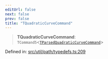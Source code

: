 ```yaml
---
editUrl: false
next: false
prev: false
title: "TQuadraticCurveCommand"
---
```


> **TQuadraticCurveCommand**: `TCommand5`\<[`TParsedQuadraticCurveCommand`](/api/namespaces/util/type-aliases/tparsedquadraticcurvecommand/)\>

Defined in: [src/util/path/typedefs.ts:209](https://github.com/fabricjs/fabric.js/blob/8748628df7e9de00ba77413bfc3ad9e9fe9d4f30/src/util/path/typedefs.ts#L209)
